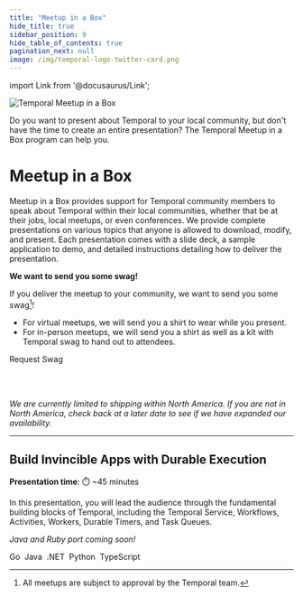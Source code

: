 ```yaml
---
title: "Meetup in a Box"
hide_title: true
sidebar_position: 9
hide_table_of_contents: true
pagination_next: null
image: /img/temporal-logo-twitter-card.png
---
```


import Link from '@docusaurus/Link';

<img className="banner" src="/img/banners/meetupinabox.png" alt="Temporal Meetup in a Box" />

Do you want to present about Temporal to your local community, but don't have the time to create an entire presentation?
The Temporal Meetup in a Box program can help you.


# Meetup in a Box

Meetup in a Box provides support for Temporal community members to speak about Temporal within their local communities, whether that be at their jobs, local meetups, or even conferences.
We provide complete presentations on various topics that anyone is allowed to download, modify, and present.
Each presentation comes with a slide deck, a sample application to demo, and detailed instructions detailing how to deliver the presentation.


**We want to send you some swag!**

If you deliver the meetup to your community, we want to send you some swag[^1]!

* For virtual meetups, we will send you a shirt to wear while you present.
* For in-person meetups, we will send you a shirt as well as a kit with Temporal swag to hand out to attendees.

<Link className="button button--primary" to="https://t.mp/miab-request">Request Swag</Link>&nbsp;

<br/><br/>

_We are currently limited to shipping within North America. If you are not in North America, check back at a later date to see if we have expanded our availability._

---

## Build Invincible Apps with Durable Execution

**Presentation time**: ⏱️ ~45 minutes

In this presentation, you will lead the audience through the fundamental building blocks of Temporal, including the Temporal Service, Workflows, Activities, Workers, Durable Timers, and Task Queues.

_Java and Ruby port coming soon!_

<Link className="button button--primary" to="invincible_apps/go/">Go</Link>&nbsp;
<Link className="button button--primary" to="invincible_apps/java/">Java</Link>&nbsp;
<Link className="button button--primary" to="invincible_apps/dotnet/">.NET</Link>&nbsp;
<Link className="button button--primary" to="invincible_apps/python/">Python</Link>&nbsp;
<Link className="button button--primary" to="invincible_apps/typescript/">TypeScript</Link>&nbsp;

[^1]: All meetups are subject to approval by the Temporal team.
